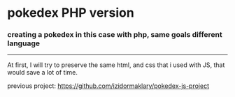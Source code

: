 # pokedex PHP version

### creating a pokedex in this case with php, same goals different language

---

At first, I will try to preserve the same html, and css that i used with JS, that would save a lot of time.

previous project: https://github.com/izidormaklary/pokedex-js-project